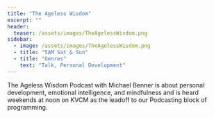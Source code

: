 ```yaml
---
title: "The Ageless Wisdom"
excerpt: ""
header:
  teaser: /assets/images/TheAgelessWisdom.png
sidebar:
  - image: /assets/images/TheAgelessWisdom.png
  - title: "5AM Sat & Sun"
  - title: "Genres"
    text: "Talk, Personal Development"
---
```


The Ageless Wisdom Podcast with Michael Benner is about personal development, emotional intelligence, and mindfulness and is heard weekends at noon on KVCM as the leadoff to our Podcasting block of programming.
